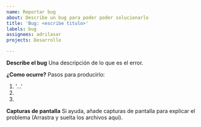 ```yaml
---
name: Reportar bug
about: Describe un bug para poder poder solucionarlo
title: 'Bug: <escribe titulo>'
labels: bug
assignees: adrilasar
projects: Desarrollo

---
```


<!--
HAZ CLICK EN PROJECTS (en la columna de la derecha)
Y SELECCIONA "Desarrollo" (si aparece)
-->

**Describe el bug**
Una descripción de lo que es el error.

**¿Como ocurre?**
Pasos para producirlo:
1. '...'
2. 
3. 

**Capturas de pantalla**
Si ayuda, añade capturas de pantalla para explicar el problema (Arrastra y suelta los archivos aquí).
